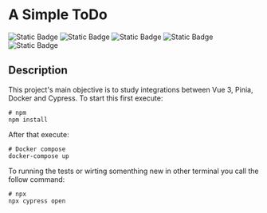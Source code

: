 # A Simple ToDo

![Static Badge](https://img.shields.io/badge/Vue-3-42D392)
![Static Badge](https://img.shields.io/badge/Vuetify-3-2767C0)
![Static Badge](https://img.shields.io/badge/Node-16.20.1-056F00)
![Static Badge](https://img.shields.io/badge/Docker_Compose-1.29.2-blue)
![Static Badge](https://img.shields.io/badge/Cypress-13.1.0-197780)


## Description

This project's main objective is to study integrations between Vue 3, Pinia, Docker and Cypress. To start this first execute: 

```
# npm
npm install
```
After that execute:
```
# Docker compose
docker-compose up
```
To running the tests or wirting somenthing new in other terminal you call the follow command:
```
# npx
npx cypress open
```

